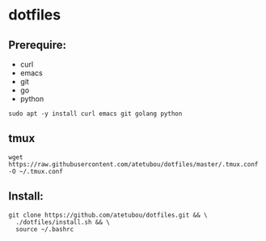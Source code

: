 # dotfiles

## Prerequire:
 - curl
 - emacs
 - git
 - go
 - python

```
sudo apt -y install curl emacs git golang python
```

## tmux
```
wget https://raw.githubusercontent.com/atetubou/dotfiles/master/.tmux.conf -O ~/.tmux.conf
```

## Install:
```
git clone https://github.com/atetubou/dotfiles.git && \
  ./dotfiles/install.sh && \
  source ~/.bashrc
```
